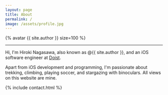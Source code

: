 ```yaml
---
layout: page
title: About
permalink: /
image: /assets/profile.jpg
---
```


{% avatar {{ site.author }} size=100 %}

---

Hi, I'm Hiroki Nagasawa, also known as @{{ site.author }}, and an iOS software engineer at [Doist](https://doist.com).

Apart from iOS development and programming, I'm passionate about trekking, climbing, playing soccer, and stargazing with binoculars. All views on this website are mine.

{% include contact.html %}
